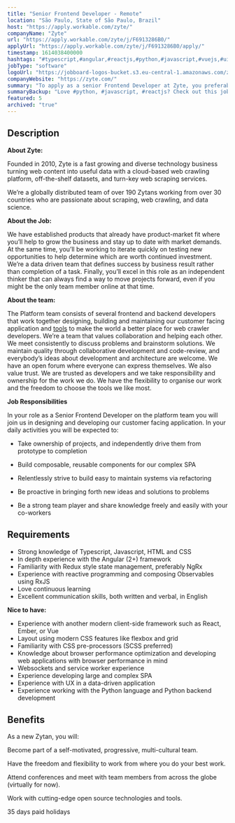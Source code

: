 ```yaml
---
title: "Senior Frontend Developer - Remote"
location: "São Paulo, State of São Paulo, Brazil"
host: "https://apply.workable.com/zyte/"
companyName: "Zyte"
url: "https://apply.workable.com/zyte/j/F6913286B0/"
applyUrl: "https://apply.workable.com/zyte/j/F6913286B0/apply/"
timestamp: 1614038400000
hashtags: "#typescript,#angular,#reactjs,#python,#javascript,#vuejs,#ui/ux,#html,#css,#content"
jobType: "software"
logoUrl: "https://jobboard-logos-bucket.s3.eu-central-1.amazonaws.com/zyte"
companyWebsite: "https://zyte.com/"
summary: "To apply as a senior Frontend Developer at Zyte, you preferably need to have in depth experience with the Angular framework."
summaryBackup: "Love #python, #javascript, #reactjs? Check out this job post!"
featured: 5
archived: "true"
---
```


## Description

**About Zyte:**

Founded in 2010, Zyte is a fast growing and diverse technology business turning web content into useful data with a cloud-based web crawling platform, off-the-shelf datasets, and turn-key web scraping services.

We’re a globally distributed team of over 190 Zytans working from over 30 countries who are passionate about scraping, web crawling, and data science.

**About the Job:**

We have established products that already have product-market fit where you’ll help to grow the business and stay up to date with market demands. At the same time, you’ll be working to iterate quickly on testing new opportunities to help determine which are worth continued investment. We’re a data driven team that defines success by business result rather than completion of a task. Finally, you’ll excel in this role as an independent thinker that can always find a way to move projects forward, even if you might be the only team member online at that time.

**About the team:**

The Platform team consists of several frontend and backend developers that work together designing, building and maintaining our customer facing application and [tools](https://scrapinghub.com/platform) to make the world a better place for web crawler developers. We’re a team that values collaboration and helping each other. We meet consistently to discuss problems and brainstorm solutions. We maintain quality through collaborative development and code-review, and everybody’s ideas about development and architecture are welcome. We have an open forum where everyone can express themselves. We also value trust. We are trusted as developers and we take responsibility and ownership for the work we do. We have the flexibility to organise our work and the freedom to choose the tools we like most.

**Job Responsibilities**

In your role as a Senior Frontend Developer on the platform team you will join us in designing and developing our customer facing application. In your daily activities you will be expected to:

*   Take ownership of projects, and independently drive them from prototype to completion
*   Build composable, reusable components for our complex SPA
*   Relentlessly strive to build easy to maintain systems via refactoring

*   Be proactive in bringing forth new ideas and solutions to problems
*   Be a strong team player and share knowledge freely and easily with your co-workers

## Requirements

*   Strong knowledge of Typescript, Javascript, HTML and CSS
*   In depth experience with the Angular (2+) framework
*   Familiarity with Redux style state management, preferably NgRx
*   Experience with reactive programming and composing Observables using RxJS
*   Love continuous learning
*   Excellent communication skills, both written and verbal, in English

**Nice to have:**

*   Experience with another modern client-side framework such as React, Ember, or Vue
*   Layout using modern CSS features like flexbox and grid
*   Familiarity with CSS pre-processors (SCSS preferred)
*   Knowledge about browser performance optimization and developing web applications with browser performance in mind
*   Websockets and service worker experience
*   Experience developing large and complex SPA
*   Experience with UX in a data-driven application
*   Experience working with the Python language and Python backend development

## Benefits

As a new Zytan, you will:

Become part of a self-motivated, progressive, multi-cultural team.

Have the freedom and flexibility to work from where you do your best work.

Attend conferences and meet with team members from across the globe (virtually for now).

Work with cutting-edge open source technologies and tools.

35 days paid holidays
